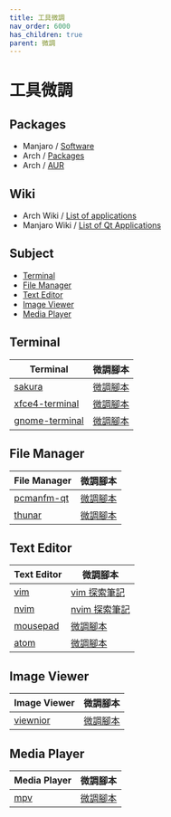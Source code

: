 ```yaml
---
title: 工具微調
nav_order: 6000
has_children: true
parent: 微調
---
```



# 工具微調


## Packages

* Manjaro / [Software](https://software.manjaro.org/applications)
* Arch / [Packages](https://archlinux.org/packages/)
* Arch / [AUR](https://aur.archlinux.org/)


## Wiki

* Arch Wiki / [List of applications](https://wiki.archlinux.org/index.php/List_of_applications)
* Manjaro Wiki / [List of Qt Applications](https://wiki.manjaro.org/index.php/List_of_Qt_Applications)


## Subject

* [Terminal](#terminal)
* [File Manager](#file-manager)
* [Text Editor](#text-editor)
* [Image Viewer](#image-viewer)
* [Media Player](#media-player)


## Terminal

| Terminal | 微調腳本 |
| --- | --- |
| [sakura](https://samwhelp.github.io/note-about-manjaro/read/adjustment/tool/sakura.html) | [微調腳本](https://github.com/samwhelp/note-about-manjaro/tree/gh-pages/_demo/adjustment/tool/sakura) |
| [xfce4-terminal](https://samwhelp.github.io/note-about-manjaro/read/adjustment/tool/xfce4-terminal.html) | [微調腳本](https://github.com/samwhelp/note-about-manjaro/tree/gh-pages/_demo/adjustment/tool/xfce4-terminal) |
| [gnome-terminal](https://samwhelp.github.io/note-about-manjaro/read/adjustment/tool/gnome-terminal.html) | [微調腳本](https://github.com/samwhelp/note-about-manjaro/tree/gh-pages/_demo/adjustment/tool/gnome-terminal) |


## File Manager

| File Manager | 微調腳本 |
| --- | --- |
| [pcmanfm-qt](https://samwhelp.github.io/note-about-manjaro/read/adjustment/tool/pcmanfm-qt.html) | [微調腳本](https://github.com/samwhelp/note-about-manjaro/tree/gh-pages/_demo/adjustment/tool/pcmanfm-qt) |
| [thunar](https://samwhelp.github.io/note-about-manjaro/read/adjustment/tool/thunar.html) | [微調腳本](https://github.com/samwhelp/note-about-manjaro/tree/gh-pages/_demo/adjustment/tool/thunar) |


## Text Editor

| Text Editor | 微調腳本 |
| --- | --- |
| [vim](https://samwhelp.github.io/note-about-manjaro/read/adjustment/tool/vim.html) | [vim 探索筆記](https://samwhelp.github.io/note-about-vim/) |
| [nvim](https://samwhelp.github.io/note-about-manjaro/read/adjustment/tool/nvim.html) | [nvim 探索筆記](https://samwhelp.github.io/note-about-nvim/) |
| [mousepad](https://samwhelp.github.io/note-about-manjaro/read/adjustment/tool/mousepad.html) | [微調腳本](https://github.com/samwhelp/note-about-manjaro/tree/gh-pages/_demo/adjustment/tool/mousepad) |
| [atom](https://samwhelp.github.io/note-about-manjaro/read/adjustment/tool/atom.html) | [微調腳本](https://github.com/samwhelp/note-about-manjaro/tree/gh-pages/_demo/adjustment/tool/atom) |


## Image Viewer

| Image Viewer | 微調腳本 |
| --- | --- |
| [viewnior](https://samwhelp.github.io/note-about-manjaro/read/adjustment/tool/viewnior.html) | [微調腳本](https://github.com/samwhelp/note-about-manjaro/tree/gh-pages/_demo/adjustment/tool/viewnior) |


## Media Player

| Media Player | 微調腳本 |
| --- | --- |
| [mpv](https://samwhelp.github.io/note-about-manjaro/read/adjustment/tool/mpv.html) | [微調腳本](https://github.com/samwhelp/note-about-manjaro/tree/gh-pages/_demo/adjustment/tool/mpv) |
